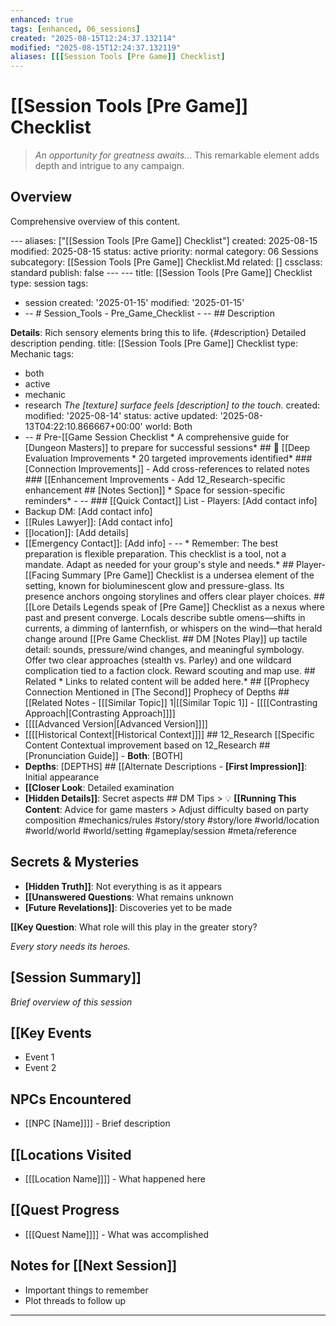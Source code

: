 ```yaml
---
enhanced: true
tags: [enhanced, 06_sessions]
created: "2025-08-15T12:24:37.132114"
modified: "2025-08-15T12:24:37.132119"
aliases: [[[Session Tools [Pre Game]] Checklist]
---
```


# [[Session Tools [Pre Game]] Checklist

> *An opportunity for greatness awaits...* This remarkable element adds depth and intrigue to any campaign.

## Overview

Comprehensive overview of this content.

--- aliases: ["[[Session Tools [Pre Game]] Checklist"]
created: 2025-08-15
modified: 2025-08-15
status: active
priority: normal
category: 06 Sessions
subcategory: [[Session Tools [Pre Game]] Checklist.Md
related: []
cssclass: standard
publish: false --- ---
title: [[Session Tools [Pre Game]] Checklist
type: session
tags:
- session created: '2025-01-15'
modified: '2025-01-15'
- -- # Session_Tools - Pre_Game_Checklist - -- ## Description

**Details**: Rich sensory elements bring this to life. {#description} Detailed description pending.
title: [[Session Tools [Pre Game]] Checklist
type: Mechanic
tags:
- both
- active
- mechanic
- research
*The [texture] surface feels [description] to the touch.* created: modified: '2025-08-14'
status: active
updated: '2025-08-13T04:22:10.866667+00:00'
world: Both
- -- # Pre-[[Game Session Checklist * A comprehensive guide for [Dungeon Masters]] to prepare for successful sessions* ## 🔧 [[Deep Evaluation Improvements * 20 targeted improvements identified* ### [Connection Improvements]] - Add cross-references to related notes ### [[Enhancement Improvements - Add 12_Research-specific enhancement ## [Notes Section]] * Space for session-specific reminders* - -- ### [[Quick Contact]] List - Players: [Add contact info]
- Backup DM: [Add contact info]
- [[Rules Lawyer]]: [Add contact info]
- [[location]]: [Add details]
- [[Emergency Contact]]: [Add info] - -- * Remember: The best preparation is flexible preparation. This checklist is a tool, not a mandate. Adapt as needed for your group's style and needs.* ## Player-[[Facing Summary [Pre Game]] Checklist is a undersea element of the setting, known for bioluminescent glow and pressure-glass. Its presence anchors ongoing storylines and offers clear player choices. ## [[Lore Details Legends speak of [Pre Game]] Checklist as a nexus where past and present converge. Locals describe subtle omens—shifts in currents, a dimming of lanternfish, or whispers on the wind—that herald change around [[Pre Game Checklist. ## DM [Notes Play]] up tactile detail: sounds, pressure/wind changes, and meaningful symbology. Offer two clear approaches (stealth vs. Parley) and one wildcard complication tied to a faction clock. Reward scouting and map use. ## Related * Links to related content will be added here.* ## [[Prophecy Connection Mentioned in [The Second]] Prophecy of Depths ## [[Related Notes - [[[Similar Topic]] 1|[[Similar Topic 1]] - [[[[Contrasting Approach|[Contrasting Approach]]]]
- [[[[Advanced Version|[Advanced Version]]]]
- [[[[Historical Context|[Historical Context]]]] ## 12_Research [[Specific Content Contextual improvement based on 12_Research ## [Pronunciation Guide]] - **Both**: [BOTH]
- **Depths**: [DEPTHS] ## [[Alternate Descriptions - **[First Impression]]**: Initial appearance
- **[[Closer Look**: Detailed examination
- **[Hidden Details]]**: Secret aspects ## DM Tips > 💡 **[[Running This Content**: Advice for game masters > Adjust difficulty based on party composition
#mechanics/rules
#story/story
#story/lore
#world/location
#world/world
#world/setting
#gameplay/session
#meta/reference
## Secrets & Mysteries
- **[Hidden Truth]]**: Not everything is as it appears
- **[[Unanswered Questions**: What remains unknown
- **[Future Revelations]]**: Discoveries yet to be made

**[[Key Question**: What role will this play in the greater story?

*Every story needs its heroes.*
## [Session Summary]]
*Brief overview of this session*

## [[Key Events
- Event 1
- Event 2

## NPCs Encountered
- [[NPC [Name]]]] - Brief description

## [[Locations Visited
- [[[Location Name]]]] - What happened here

## [[Quest Progress
- [[[Quest Name]]]] - What was accomplished

## Notes for [[Next Session]]
- Important things to remember
- Plot threads to follow up

---
